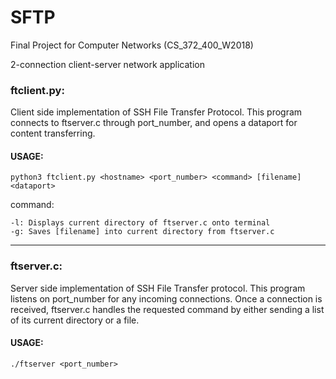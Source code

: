 # SFTP

Final Project for Computer Networks (CS_372_400_W2018)

2-connection client-server network application

### ftclient.py:
Client side implementation of SSH File Transfer Protocol. This program connects to ftserver.c through port_number, and opens a dataport for content transferring. 
#### USAGE:  
	python3 ftclient.py <hostname> <port_number> <command> [filename] <dataport>
command:

	-l: Displays current directory of ftserver.c onto terminal
	-g: Saves [filename] into current directory from ftserver.c 
<hr>

### ftserver.c:
Server side implementation of SSH File Transfer protocol. This program listens on port_number for any incoming connections. Once a connection is received, ftserver.c handles the requested command by either sending a list of its current directory or a file. 
#### USAGE:  
	./ftserver <port_number>
